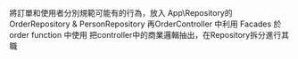 將訂單和使用者分別規範可能有的行為，放入 App\Repository的OrderRepository & PersonRepository
再OrderController 中利用 Facades 於order function 中使用
把controller中的商業邏輯抽出，在Repository拆分進行其職
